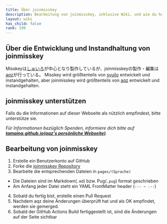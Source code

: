 ```yaml
---
title: Über joinmisskey
description: Bearbeitung von joinmisskey, inklusive Wiki, und wie du helfen kannst
layout: wiki
has_child: false
rank: 199
---
```

## Über die Entwicklung und Instandhaltung von joinmisskey
Misskeyは[しゅいろ](culture/users/syuilo)が中心となり製作しているが、joinmisskeyの製作・編集は[aqz](culture/users/aqz)が行っている。
Misskey wird größtenteils von [syuilo](culture/users/syuilo) entwickelt und instandgehalten, aber joinmisskey wird größtenteils von [aqz](culture/users/aqz) entwickelt und instandgehalten.

## joinmisskey unterstützen
Falls du die Informationen auf dieser Webseite als nützlich empfindest, bitte unterstütze sie.

*Für Informationen bezüglich Spenden, informiere dich bitte auf [**tamaina.github.io(aqz's persönliche Webseite)**](https://tamaina.github.io/).*

## Bearbeitung von joinmisskey
1. Erstelle ein Benutzerkonto auf GitHub
2. Forke die [joinmisskey Repository](https://github.com/joinmisskey/joinmisskey.github.io)
3. Bearbeite die entsprechenden Dateien in `pages/(Sprache)`
  * Die Dateien sind im Markdown(`.md`) bzw. Pug(`.pug`) format geschrieben
  * Am Anfang jeder Datei steht ein YAML FrontMatter header (`--- ~ ---`)
4. Sobald du fertig bist, erstelle einen Pull Request
5. Nachdem aqz deine Änderungen überprüft hat und als OK empfindet, werden sie gemerged.
6. Sobald der GitHub Actions Build fertiggestellt ist, sind die Änderungen auf der Seite sichtbar
